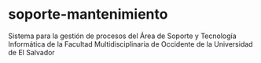 # soporte-mantenimiento
Sistema para la gestión de procesos del Área de Soporte y Tecnología Informática de la Facultad Multidisciplinaria de Occidente de la Universidad de El Salvador
